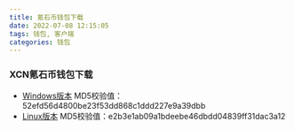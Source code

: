 ```yaml
---
title: 氪石币钱包下载
date: 2022-07-08 12:15:05
tags: 钱包, 客户端
categories: 钱包
---
```

### XCN氪石币钱包下载
* [Windows版本](https://xcnzg.com/files/cryptonite-gui-0-1-6-win64.zip)
  MD5校验值：52efd56d4800be23f53dd868c1ddd227e9a39dbb
* [Linux版本](https://xcnzg.com/files/cryptonite-cli-0.1.6-ubuntu1604.tar.xz)
  MD5校验值：e2b3e1ab09a1bdeebe46dbdd04839ff31dac3a12